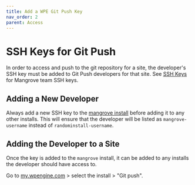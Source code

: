 ```yaml
---
title: Add a WPE Git Push Key
nav_order: 2
parent: Access
---
```


# SSH Keys for Git Push
In order to access and push to the git repository for a site, the developer's SSH key must be added to Git Push developers for that site. See [SSH Keys](https://docs.google.com/document/d/18f2wRxvz3h4fRB6XDwiAOWtG9yAR9olstZruN3ppMRY) for Mangrove team SSH keys.

## Adding a New Developer
Always add a new SSH key to the [mangrove install](https://my.wpengine.com/installs/mangrove/git_push) before adding it to any other installs. This will ensure that the developer will be listed as `mangrove-username` instead of `randominstall-username`.


## Adding the Developer to a Site
Once the key is added to the `mangrove` install, it can be added to any installs the developer should have access to.

Go to [my.wpengine.com](https://my.wpengine.com/) > select the install > "Git push".
